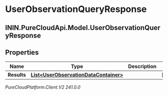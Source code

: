 # UserObservationQueryResponse

## ININ.PureCloudApi.Model.UserObservationQueryResponse

## Properties

|Name | Type | Description | Notes|
|------------ | ------------- | ------------- | -------------|
| **Results** | [**List&lt;UserObservationDataContainer&gt;**](UserObservationDataContainer) |  | [optional] |



_PureCloudPlatform.Client.V2 241.0.0_
